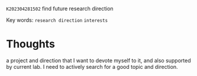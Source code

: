  `K202304281502` find future research direction
 
 Key words: `research direction` `interests` 
 
# Thoughts

a project and direction that I want to devote myself to it, and also supported by current lab.
I need to actively search for a good topic and direction.

